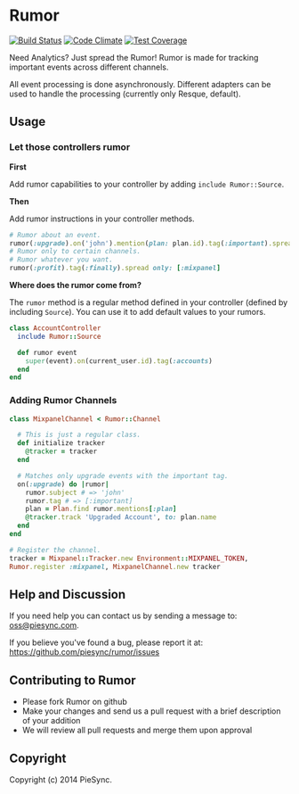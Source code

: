 # Rumor
[![Build Status](https://secure.travis-ci.org/piesync/rumor.png?branch=master)](http://travis-ci.org/piesync/rumor)
[![Code Climate](https://codeclimate.com/github/piesync/rumor.png)](https://codeclimate.com/github/piesync/rumor)
[![Test Coverage](https://codeclimate.com/github/piesync/rumor/coverage.png)](https://codeclimate.com/github/piesync/rumor)

Need Analytics? Just spread the Rumor! Rumor is made for tracking important events across different channels.

All event processing is done asynchronously. Different adapters can be used to handle the processing (currently only Resque, default).

## Usage

### Let those controllers rumor

**First**

Add rumor capabilities to your controller by adding `include Rumor::Source`.

**Then**

Add rumor instructions in your controller methods.

```ruby
# Rumor about an event.
rumor(:upgrade).on('john').mention(plan: plan.id).tag(:important).spread
# Rumor only to certain channels.
# Rumor whatever you want.
rumor(:profit).tag(:finally).spread only: [:mixpanel]
```

**Where does the rumor come from?**

The `rumor` method is a regular method defined in your controller (defined by including `Source`). You can use it to add default values to your rumors.

```ruby
class AccountController
  include Rumor::Source

  def rumor event
    super(event).on(current_user.id).tag(:accounts)
  end
end
```

### Adding Rumor Channels

```ruby
class MixpanelChannel < Rumor::Channel

  # This is just a regular class.
  def initialize tracker
    @tracker = tracker
  end

  # Matches only upgrade events with the important tag.
  on(:upgrade) do |rumor|
    rumor.subject # => 'john'
    rumor.tag # => [:important]
    plan = Plan.find rumor.mentions[:plan]
    @tracker.track 'Upgraded Account', to: plan.name
  end
end

# Register the channel.
tracker = Mixpanel::Tracker.new Environment::MIXPANEL_TOKEN,
Rumor.register :mixpanel, MixpanelChannel.new tracker
```

## Help and Discussion

If you need help you can contact us by sending a message to:
[oss@piesync.com][mail].

[mail]:   mailto:oss@piesync.com

If you believe you've found a bug, please report it at:
https://github.com/piesync/rumor/issues


## Contributing to Rumor

* Please fork Rumor on github
* Make your changes and send us a pull request with a brief description of your addition
* We will review all pull requests and merge them upon approval

## Copyright

Copyright (c) 2014 PieSync.


